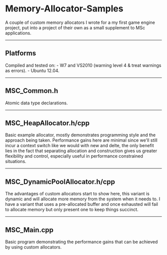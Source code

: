 # Memory-Allocator-Samples
A couple of custom memory allocators I wrote for a my first game engine project, put into a project of their own as a small supplement to MSc applications.

---------
Platforms
---------
Compiled and tested on:  - W7 and VS2010 (warning level 4 & treat warnings as errors).
			 - Ubuntu 12.04.

------------
MSC_Common.h
------------
Atomic data type declarations.


-----------------------
MSC_HeapAllocator.h/cpp
-----------------------
Basic example allocator, mostly demonstrates programming style and
the approach being taken. Performance gains here are minimal since we'll
still incur a context switch like we would with new and delte, the only
benefit lies in the fact that separating allocation and construction gives
us greater flexibility and control, especially useful in performance constrained
situations.


------------------------------
MSC_DynamicPoolAllocator.h/cpp
------------------------------
The advantages of custom allocators start to show here, this variant is
dynamic and will allocate more memory from the system when it needs to.
I have a variant that uses a pre-allocated buffer and once exhausted
will fail to allocate memory but only present one to keep things succinct.

------------
MSC_Main.cpp
------------
Basic program demonstrating the performance gains that can be achieved by
using custom allocators.
